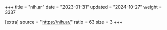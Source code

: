 +++
title = "nih.ar"
date = "2023-01-31"
updated = "2024-10-27"
weight = 3337

[extra]
source = "https://nih.ar/"
ratio = 63
size = 3
+++
